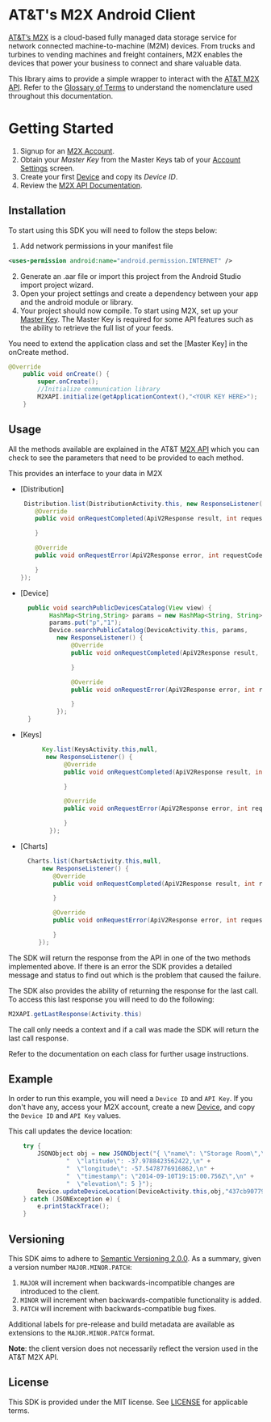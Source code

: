# AT&T's M2X Android Client

[AT&T’s M2X](https://m2x.att.com/) is a cloud-based fully managed data storage service for network connected machine-to-machine (M2M) devices. From trucks and turbines to vending machines and freight containers, M2X enables the devices that power your business to connect and share valuable data.

This library aims to provide a simple wrapper to interact with the [AT&T M2X API](https://m2x.att.com/developer/documentation/overview). Refer to the [Glossary of Terms](https://m2x.att.com/developer/documentation/glossary) to understand the nomenclature used throughout this documentation.


Getting Started
==========================
1. Signup for an [M2X Account](https://m2x.att.com/signup).
2. Obtain your _Master Key_ from the Master Keys tab of your [Account Settings](https://m2x.att.com/account) screen.
2. Create your first [Device](https://m2x.att.com/devices) and copy its _Device ID_.
3. Review the [M2X API Documentation](https://m2x.att.com/developer/documentation/overview).

## Installation

To start using this SDK you will need to follow the steps below:

1. Add network permissions in your manifest file

```xml
<uses-permission android:name="android.permission.INTERNET" />
```

2. Generate an .aar file or import this project from the Android Studio import project wizard.
3. Open your project settings and create a dependency between your app and the android module or library.
4. Your project should now compile. To start using M2X, set up your [Master Key](https://m2x.att.com/account#master-keys-tab). The Master Key is required for some API features such as the ability to retrieve the full list of your feeds.

You need to extend the application class and set the [Master Key] in the onCreate method.

```Java
@Override
    public void onCreate() {
        super.onCreate();
        //Initialize communication library
        M2XAPI.initialize(getApplicationContext(),"<YOUR KEY HERE>");
    }
```

## Usage

All the methods available are explained in the AT&T [M2X API](https://m2x.att.com/developer/documentation/v2/overview) which you can check to see the parameters that need to be provided to each method.


This provides an interface to your data in M2X

- [Distribution]
  ```Java
   Distribution.list(DistributionActivity.this, new ResponseListener() {
      @Override
      public void onRequestCompleted(ApiV2Response result, int requestCode) {

      }

      @Override
      public void onRequestError(ApiV2Response error, int requestCode) {

      }
  });
   ```

- [Device]
  ```Java
    public void searchPublicDevicesCatalog(View view) {
          HashMap<String,String> params = new HashMap<String, String>();
          params.put("p","1");
          Device.searchPublicCatalog(DeviceActivity.this, params,
            new ResponseListener() {
                @Override
                public void onRequestCompleted(ApiV2Response result, int requestCode) {

                }

                @Override
                public void onRequestError(ApiV2Response error, int requestCode) {

                }
            });
    }
   ```

- [Keys]
  ```Java
        Key.list(KeysActivity.this,null,
         new ResponseListener() {
              @Override
              public void onRequestCompleted(ApiV2Response result, int requestCode) {

              }

              @Override
              public void onRequestError(ApiV2Response error, int requestCode) {

              }
          });
   ```

- [Charts]
  ```Java
    Charts.list(ChartsActivity.this,null,
        new ResponseListener() {
           @Override
           public void onRequestCompleted(ApiV2Response result, int requestCode) {

           }

           @Override
           public void onRequestError(ApiV2Response error, int requestCode) {

           }
       });
   ```

The SDK will return the response from the API in one of the two methods implemented above. If there is an error the SDK provides a detailed message and status to find out which is the problem that caused the failure.

The SDK also provides the ability of returning the response for the last call. To access this last response you will need to do the following:

```Java
M2XAPI.getLastResponse(Activity.this)
```

The call only needs a context and if a call was made the SDK will return the last call response.


Refer to the documentation on each class for further usage instructions.

## Example

In order to run this example, you will need a `Device ID` and `API Key`. If you don't have any, access your M2X account, create a new [Device](https://m2x.att.com/devices), and copy the `Device ID` and `API Key` values.

This call updates the device location:

```Java
    try {
        JSONObject obj = new JSONObject("{ \"name\": \"Storage Room\",\n" +
                "  \"latitude\": -37.9788423562422,\n" +
                "  \"longitude\": -57.5478776916862,\n" +
                "  \"timestamp\": \"2014-09-10T19:15:00.756Z\",\n" +
                "  \"elevation\": 5 }");
        Device.updateDeviceLocation(DeviceActivity.this,obj,"437cb907799ae7e01309133006806ba3",this);
    } catch (JSONException e) {
        e.printStackTrace();
    }
```

## Versioning

This SDK aims to adhere to [Semantic Versioning 2.0.0](http://semver.org/). As a summary, given a version number `MAJOR.MINOR.PATCH`:

1. `MAJOR` will increment when backwards-incompatible changes are introduced to the client.
2. `MINOR` will increment when backwards-compatible functionality is added.
3. `PATCH` will increment with backwards-compatible bug fixes.

Additional labels for pre-release and build metadata are available as extensions to the `MAJOR.MINOR.PATCH` format.

**Note**: the client version does not necessarily reflect the version used in the AT&T M2X API.

## License

This SDK is provided under the MIT license. See [LICENSE](LICENSE) for applicable terms.
